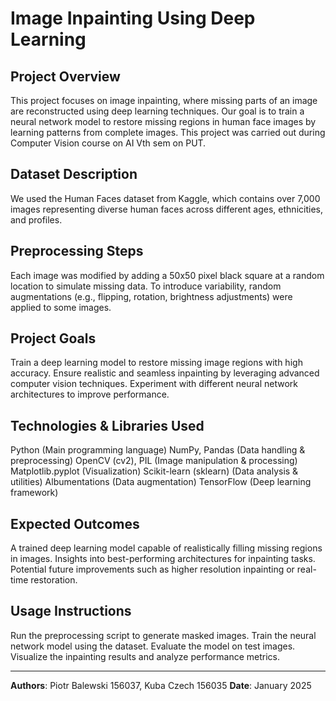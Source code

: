 # Image Inpainting Using Deep Learning

## Project Overview
This project focuses on image inpainting, where missing parts of an image are reconstructed using deep learning techniques. Our goal is to train a neural network model to restore missing regions in human face images by learning patterns from complete images. This project was carried out during Computer Vision course on AI Vth sem on PUT.

## Dataset Description
We used the Human Faces dataset from Kaggle, which contains over 7,000 images representing diverse human faces across different ages, ethnicities, and profiles.

## Preprocessing Steps
Each image was modified by adding a 50x50 pixel black square at a random location to simulate missing data.
To introduce variability, random augmentations (e.g., flipping, rotation, brightness adjustments) were applied to some images.

## Project Goals
Train a deep learning model to restore missing image regions with high accuracy.
Ensure realistic and seamless inpainting by leveraging advanced computer vision techniques.
Experiment with different neural network architectures to improve performance.

## Technologies & Libraries Used
Python (Main programming language)
NumPy, Pandas (Data handling & preprocessing)
OpenCV (cv2), PIL (Image manipulation & processing)
Matplotlib.pyplot (Visualization)
Scikit-learn (sklearn) (Data analysis & utilities)
Albumentations (Data augmentation)
TensorFlow (Deep learning framework)

## Expected Outcomes
A trained deep learning model capable of realistically filling missing regions in images.
Insights into best-performing architectures for inpainting tasks.
Potential future improvements such as higher resolution inpainting or real-time restoration.

## Usage Instructions
Run the preprocessing script to generate masked images.
Train the neural network model using the dataset.
Evaluate the model on test images.
Visualize the inpainting results and analyze performance metrics.

---
**Authors**: Piotr Balewski 156037, Kuba Czech 156035
**Date**: January 2025
